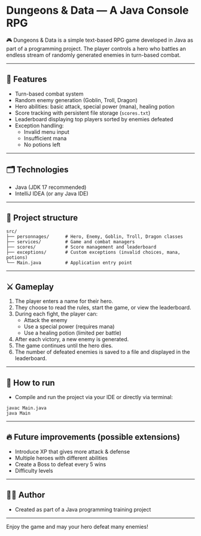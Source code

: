 # Dungeons & Data — A Java Console RPG

🎮 Dungeons & Data is a simple text-based RPG game developed in Java as part of a programming project. The player controls a hero who battles an endless stream of randomly generated enemies in turn-based combat.

---

## 🚀 Features

- Turn-based combat system
- Random enemy generation (Goblin, Troll, Dragon)
- Hero abilities: basic attack, special power (mana), healing potion
- Score tracking with persistent file storage (`scores.txt`)
- Leaderboard displaying top players sorted by enemies defeated
- Exception handling:
    - Invalid menu input
    - Insufficient mana
    - No potions left

---

## 🗂 Technologies

- Java (JDK 17 recommended)
- IntelliJ IDEA (or any Java IDE)

---

## 📂 Project structure
````
src/
├── personnages/      # Hero, Enemy, Goblin, Troll, Dragon classes
├── services/         # Game and combat managers
├── scores/           # Score management and leaderboard
├── exceptions/       # Custom exceptions (invalid choices, mana, potions)
└── Main.java         # Application entry point
````

---

## ⚔ Gameplay

1. The player enters a name for their hero.
2. They choose to read the rules, start the game, or view the leaderboard.
3. During each fight, the player can:
    - Attack the enemy
    - Use a special power (requires mana)
    - Use a healing potion (limited per battle)
4. After each victory, a new enemy is generated.
5. The game continues until the hero dies.
6. The number of defeated enemies is saved to a file and displayed in the leaderboard.

---

## 📄 How to run

- Compile and run the project via your IDE or directly via terminal:
````
javac Main.java
java Main
````
---

## 🔥 Future improvements (possible extensions)

- Introduce XP that gives more attack & defense
- Multiple heroes with different abilities
- Create a Boss to defeat every 5 wins
- Difficulty levels

---

## 👨‍💻 Author

- Created as part of a Java programming training project

---

Enjoy the game and may your hero defeat many enemies!
